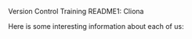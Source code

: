 Version Control Training README1: Cliona



Here is some interesting information about each of us:

